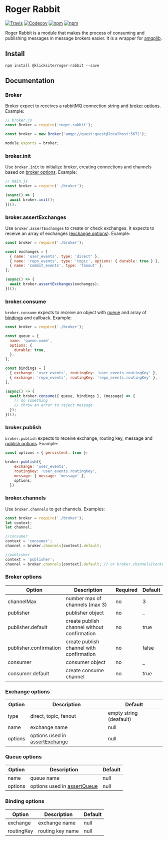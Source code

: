 # Roger Rabbit

[![Travis](https://img.shields.io/travis/klickpages/roger-rabbit.svg?style=flat-square)](https://travis-ci.org/klickpages/roger-rabbit/builds)
[![Codecov](https://img.shields.io/codecov/c/github/klickpages/roger-rabbit.svg?style=flat-square)](https://codecov.io/gh/klickpages/roger-rabbit/)
[![npm](https://img.shields.io/npm/v/@klicksite/roger-rabbit.svg?style=flat-square)](https://www.npmjs.com/package/@klicksite/roger-rabbit)
[![npm](https://img.shields.io/npm/dt/@klicksite/roger-rabbit.svg?style=flat-square)](https://www.npmjs.com/package/@klicksite/roger-rabbit)

Roger Rabbit is a module that makes the process of consuming and publishing messages in message brokers easier. It is a wrapper for [amqplib](https://www.squaremobius.net/amqp.node/).

## Install

```shell
npm install @klicksite/roger-rabbit --save
```

## Documentation

### Broker

Broker expect to receives a rabbitMQ connection string and [broker options](#broker-options). Example: 

```javascript
// broker.js
const Broker = require('roger-rabbit');

const broker = new Broker('amqp://guest:guest@localhost:5672');

module.exports = broker;
```

### broker.init

Use `broker.init` to initialize broker, creating connections and channels based on [broker options](#broker-options). Example:

```javascript
// main.js
const broker = require('./broker');

(async() => {
  await broker.init();
})();
```

### broker.assertExchanges

Use `broker.assertExchanges` to create or check exchanges. It expects to receive an array of exchanges ([exchange options](#exchange-options)). Example: 

```javascript
const broker = require('./broker');

const exchanges = [
  { name: 'user_events', type: 'direct' },
  { name: 'repo_events', type: 'topic', options: { durable: true } },
  { name: 'commit_events', type: 'fanout' },
];

(async() => {
  await broker.assertExchanges(exchanges);
})();
```

### broker.consume

`broker.consume` expects to receive an object with [queue](#queue-options) and array of [bindings](#binding-options) and callback. Example:

```javascript
const broker = require('./broker');

const queue = {
  name: 'queue.name',
  options: {
    durable: true,
  },
};

const bindings = [
  { exchange: 'user_events', routingKey: 'user_events.routingKey' },
  { exchange: 'repo_events', routingKey: 'repo_events.routingKey' },
];

(async() => {
  await broker.consume({ queue, bindings }, (message) => {
    // do something
    // throw an error to reject message
  });
})();
```

### broker.publish

`broker.publish` expects to receive exchange, routing key, message and [publish options](https://www.squaremobius.net/amqp.node/channel_api.html#channel_publish). Example:

```javascript
const options = { persistent: true };

broker.publish({
    exchange: 'user_events',
    routingKey: 'user_events.routingKey',
    message: { message: 'message' },
    options,
  })
```

### broker.channels

Use `broker.channels` to get channels. Examples:

```javascript
const broker = require('./broker');
let context;
let channel;

//consumer
context = 'consumer';
channel = broker.channels[context].default;

//publisher
context = 'publisher';
channel = broker.channels[context].default; // or broker.channels[context].confirmation;
```

### Broker options

| Option                  | Description                                 | Required  | Default |
| ------------------------|---------------------------------------------|-----------|---------|
| channelMax              | number max of channels (max 3)              | no        | 3       |
| publisher               | publisher object                            | no        | _       |
| publisher.default       | create publish channel without confirmation | no        | true    |
| publisher.confirmation  | create publish channel with confirmation    | no        | false   |
| consumer                | consumer object                             | no        | _       |
| consumer.default        | create consume channel                      | no        | true    |
### Exchange options

| Option  | Description                                                                                                     | Default                 |
| --------|-----------------------------------------------------------------------------------------------------------------|-------------------------|
| type    | direct, topic, fanout                                                                                           | empty string (deafault) |
| name    | exchange name                                                                                                   | null                    |
| options | options used in [assertExchange](http://www.squaremobius.net/amqp.node/channel_api.html#channel_assertExchange) | null                    |

### Queue options

| Option  | Description                                                                                               | Default |
| --------|-----------------------------------------------------------------------------------------------------------|---------|
| name    | queue name                                                                                                | null    |
| options | options used in [assertQueue](http://www.squaremobius.net/amqp.node/channel_api.html#channel_assertQueue) | null    |

### Binding options

| Option     | Description      | Default |
| -----------|------------------|---------|
| exchange   | exchange name    | null    |
| routingKey | routing key name | null    |

